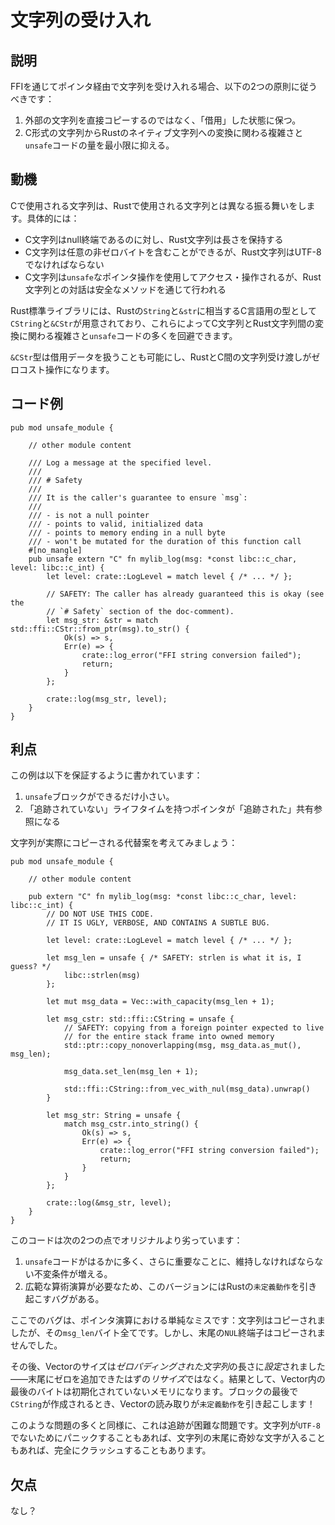 # 文字列の受け入れ

## 説明

FFIを通じてポインタ経由で文字列を受け入れる場合、以下の2つの原則に従うべきです：

1. 外部の文字列を直接コピーするのではなく、「借用」した状態に保つ。
2. C形式の文字列からRustのネイティブ文字列への変換に関わる複雑さと`unsafe`コードの量を最小限に抑える。

## 動機

Cで使用される文字列は、Rustで使用される文字列とは異なる振る舞いをします。具体的には：

- C文字列はnull終端であるのに対し、Rust文字列は長さを保持する
- C文字列は任意の非ゼロバイトを含むことができるが、Rust文字列はUTF-8でなければならない
- C文字列は`unsafe`なポインタ操作を使用してアクセス・操作されるが、Rust文字列との対話は安全なメソッドを通じて行われる

Rust標準ライブラリには、Rustの`String`と`&str`に相当するC言語用の型として`CString`と`&CStr`が用意されており、これらによってC文字列とRust文字列間の変換に関わる複雑さと`unsafe`コードの多くを回避できます。

`&CStr`型は借用データを扱うことも可能にし、RustとC間の文字列受け渡しがゼロコスト操作になります。

## コード例

```rust,ignore
pub mod unsafe_module {

    // other module content

    /// Log a message at the specified level.
    ///
    /// # Safety
    ///
    /// It is the caller's guarantee to ensure `msg`:
    ///
    /// - is not a null pointer
    /// - points to valid, initialized data
    /// - points to memory ending in a null byte
    /// - won't be mutated for the duration of this function call
    #[no_mangle]
    pub unsafe extern "C" fn mylib_log(msg: *const libc::c_char, level: libc::c_int) {
        let level: crate::LogLevel = match level { /* ... */ };

        // SAFETY: The caller has already guaranteed this is okay (see the
        // `# Safety` section of the doc-comment).
        let msg_str: &str = match std::ffi::CStr::from_ptr(msg).to_str() {
            Ok(s) => s,
            Err(e) => {
                crate::log_error("FFI string conversion failed");
                return;
            }
        };

        crate::log(msg_str, level);
    }
}
```

## 利点

この例は以下を保証するように書かれています：

1. `unsafe`ブロックができるだけ小さい。
2. 「追跡されていない」ライフタイムを持つポインタが「追跡された」共有参照になる

文字列が実際にコピーされる代替案を考えてみましょう：

```rust,ignore
pub mod unsafe_module {

    // other module content

    pub extern "C" fn mylib_log(msg: *const libc::c_char, level: libc::c_int) {
        // DO NOT USE THIS CODE.
        // IT IS UGLY, VERBOSE, AND CONTAINS A SUBTLE BUG.

        let level: crate::LogLevel = match level { /* ... */ };

        let msg_len = unsafe { /* SAFETY: strlen is what it is, I guess? */
            libc::strlen(msg)
        };

        let mut msg_data = Vec::with_capacity(msg_len + 1);

        let msg_cstr: std::ffi::CString = unsafe {
            // SAFETY: copying from a foreign pointer expected to live
            // for the entire stack frame into owned memory
            std::ptr::copy_nonoverlapping(msg, msg_data.as_mut(), msg_len);

            msg_data.set_len(msg_len + 1);

            std::ffi::CString::from_vec_with_nul(msg_data).unwrap()
        }

        let msg_str: String = unsafe {
            match msg_cstr.into_string() {
                Ok(s) => s,
                Err(e) => {
                    crate::log_error("FFI string conversion failed");
                    return;
                }
            }
        };

        crate::log(&msg_str, level);
    }
}
```

このコードは次の2つの点でオリジナルより劣っています：

1. `unsafe`コードがはるかに多く、さらに重要なことに、維持しなければならない不変条件が増える。
2. 広範な算術演算が必要なため、このバージョンにはRustの`未定義動作`を引き起こすバグがある。

ここでのバグは、ポインタ演算における単純なミスです：文字列はコピーされましたが、その`msg_len`バイト全てです。しかし、末尾の`NUL`終端子はコピーされませんでした。

その後、Vectorのサイズは*ゼロパディングされた文字列*の長さに*設定*されました――末尾にゼロを追加できたはずの*リサイズ*ではなく。結果として、Vector内の最後のバイトは初期化されていないメモリになります。ブロックの最後で`CString`が作成されるとき、Vectorの読み取りが`未定義動作`を引き起こします！

このような問題の多くと同様に、これは追跡が困難な問題です。文字列が`UTF-8`でないためにパニックすることもあれば、文字列の末尾に奇妙な文字が入ることもあれば、完全にクラッシュすることもあります。

## 欠点

なし？
